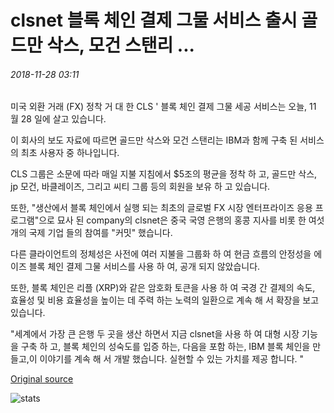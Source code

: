 # clsnet 블록 체인 결제 그물 서비스 출시 골드만 삭스, 모건 스탠리 ...

###### 2018-11-28 03:11

미국 외환 거래 (FX) 정착 거 대 한 CLS ' 블록 체인 결제 그물 세공 서비스는 오늘, 11 월 28 일에 살고 있습니다.

이 회사의 보도 자료에 따르면 골드만 삭스와 모건 스탠리는 IBM과 함께 구축 된 서비스의 최초 사용자 중 하나입니다.

CLS 그룹은 소문에 따라 매일 지불 지침에서 $5조의 평균을 정착 하 고, 골드만 삭스, jp 모건, 바클레이즈, 그리고 씨티 그룹 등의 회원을 보유 하 고 있습니다.

또한, "생산에서 블록 체인에서 실행 되는 최초의 글로벌 FX 시장 엔터프라이즈 응용 프로그램"으로 묘사 된 company의 clsnet은 중국 국영 은행의 홍콩 지사를 비롯 한 여섯 개의 국제 기업 들의 참여를 "커밋" 했습니다.

다른 클라이언트의 정체성은 사전에 여러 지불을 그룹화 하 여 현금 흐름의 안정성을 에이즈 블록 체인 결제 그물 서비스를 사용 하 여, 공개 되지 않았습니다.

또한, 블록 체인은 리플 (XRP)와 같은 암호화 토큰을 사용 하 여 국경 간 결제의 속도, 효율성 및 비용 효율성을 높이는 데 주력 하는 노력의 일환으로 계속 해 서 확장을 보고 있습니다.

"세계에서 가장 큰 은행 두 곳을 생산 하면서 지금 clsnet을 사용 하 여 대형 시장 기능을 구축 하 고, 블록 체인의 성숙도를 입증 하는, 다음을 포함 하는, IBM 블록 체인을 만들고,이 이야기를 계속 해 서 개발 했습니다. 실현할 수 있는 가치를 제공 합니다. "

[Original source](https://cointelegraph.com/news/clsnet-blockchain-payment-netting-service-launch-features-goldman-sachs-morgan-stanley)

![stats](https://c.statcounter.com/11760860/0/a89fa40b/1/ "stats")